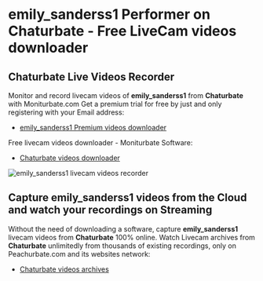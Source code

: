 # emily_sanderss1 Performer on Chaturbate - Free LiveCam videos downloader

## Chaturbate Live Videos Recorder

Monitor and record livecam videos of **emily_sanderss1** from **Chaturbate** with Moniturbate.com
Get a premium trial for free by just and only registering with your Email address:
* [emily_sanderss1 Premium videos downloader](https://moniturbate.com/request-demo-licence-key.html)

Free livecam videos downloader - Moniturbate Software:
* [Chaturbate videos downloader](https://moniturbate.com/moniturbate-download-software.html)

![emily_sanderss1 livecam videos recorder](https://peachurnet.com/templates/moniturbate-software.png)


## Capture emily_sanderss1 videos from the Cloud and watch your recordings on Streaming

Without the need of downloading a software, capture **emily_sanderss1** livecam videos from **Chaturbate** 100% online.
Watch Livecam archives from **Chaturbate** unlimitedly from thousands of existing recordings, only on Peachurbate.com and its websites network:
* [Chaturbate videos archives](https://peachurnet.com/)